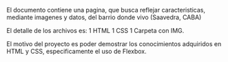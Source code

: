 El documento contiene una pagina, que busca reflejar caracteristicas, mediante imagenes y datos, del barrio donde vivo (Saavedra, CABA)

El detalle de los archivos es:
1 HTML
1 CSS
1 Carpeta con IMG.

El motivo del proyecto es poder demostrar los conocimientos adquiridos en HTML y CSS, especificamente el uso de Flexbox.
